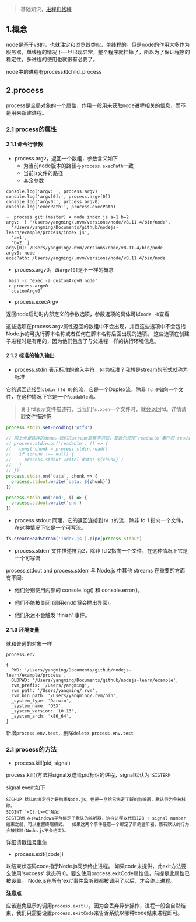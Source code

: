 > 基础知识，[进程和线程](../基础概念/进程和线程.md)

## 1.概念
node是基于v8的，也就注定和浏览器类似，单线程的。但是node的作用大多作为服务器，单线程的情况下一旦出现异常，整个程序就挂掉了，所以为了保证程序的稳定性，多进程的使用也就很有必要了。

node中的进程有process和child_process

## 2.process

process是全局对象的一个属性，作用一般用来获取node进程相关的信息，而不是用来新建进程。

### 2.1 process的属性

#### 2.1.1 命令行参数

- process.argv，返回一个数组，参数含义如下
    - 为当前node版本的路径与`process.execPath`一致
    - 当前js文件的路径
    - 其余参数

```
console.log('argv: ', process.argv)
console.log('argv[0]:', process.argv[0])
console.log('argv0:', process.argv0)
console.log('execPath:', process.execPath)

➜  process git:(master) ✗ node index.js a=1 b=2
argv:  [ '/Users/yangming/.nvm/versions/node/v8.11.4/bin/node',
  '/Users/yangming/Documents/github/nodejs-learn/example/process/index.js',
  'a=1',
  'b=2' ]
argv[0]: /Users/yangming/.nvm/versions/node/v8.11.4/bin/node
argv0: node
execPath: /Users/yangming/.nvm/versions/node/v8.11.4/bin/node
```

- process.argv0，跟`argv[0]`是不一样的概念

```
 bash -c 'exec -a customArgv0 node'
 > process.argv0
 'customArgv0'
```

- process.execArgv

返回node启动时内部定义的参数选项，参数选项的具体可以`node -h`查看

这些选项在process.argv属性返回的数组中不会出现，并且这些选项中不会包括Node.js的可执行脚本名称或者任何在脚本名称后面出现的选项。 这些选项在创建子进程时是有用的，因为他们包含了与父进程一样的执行环境信息。

#### 2.1.2 标准的输入输出

- process.stdin 表示标准的输入字符，何为标准？我想是stream的形式就称为标准

它的返回连接到`stdin (fd 0)`的流，它是一个Duplex流，除非 `fd 0`指向一个文件，在这种情况下它是一个`Readable`流。

> 关于fd表示文件描述符，当我们`fs.open`一个文件时，就会返回fd。详情请戳[文件描述符](./fd.md)

```js
process.stdin.setEncoding('utf8')

// 网上全是这样的demo，我们在stream那章学习过，要避免使用`readable`事件和`readable.read()`方法
// process.stdin.on('readable', () => {
//   const chunk = process.stdin.read()
//   if (chunk !== null) {
//     process.stdout.write(`data: ${chunk}`)
//   }
// })
process.stdin.on('data', chunk => {
  process.stdout.write(`data: ${chunk}`)
})

process.stdin.on('end', () => {
  process.stdout.write('end')
})
```

- process.stdout 同理，它的返回连接到`fd 1`的流，除非 fd 1 指向一个文件，在这种情况下它是一个可写流。

```js
fs.createReadStream('index.js').pipe(process.stdout)
```

- process.stderr 文件描述符为2，除非 fd 2指向一个文件，在这种情况下它是一个可写流

process.stdout and process.stderr 与 Node.js 中其他 streams 在重要的方面有不同:

- 他们分别使用内部的 console.log() 和 console.error()。

- 他们不能被关闭 (调用end()将会抛出异常)。

- 他们永远不会触发 'finish' 事件。

#### 2.1.3 环境变量

就和普通的对象一样
```
process.env

{
  PWD: '/Users/yangming/Documents/github/nodejs-learn/example/process',
  OLDPWD: '/Users/yangming/Documents/github/nodejs-learn/example',
  rvm_prefix: '/Users/yangming',
  rvm_path: '/Users/yangming/.rvm',
  rvm_bin_path: '/Users/yangming/.rvm/bin',
  _system_type: 'Darwin',
  _system_name: 'OSX',
  _system_version: '10.13',
  _system_arch: 'x86_64',
}
```

新增`process.env.test`，删除`delete process.env.test`

### 2.1 process的方法

- process.kill(pid, signal)

process.kill()方法将signal发送给pid标识的进程，signal默认为`'SIGTERM'`

signal event如下
```
SIGHUP 默认的绑定行为是结束Node.js，但是一旦给它绑定了新的监听器，默认行为会被移除。
SIGINT `<Ctrl>+C`触发
SIGTERM 在非windows平台绑定了默认的监听器，这样进程以代码128 + signal number结束之前，可以重置终端模式。  如果这两个事件任意一个绑定了新的监听器，原有默认的行为会被移除(Node.js不会结束)。
```
详细请戳[信号事件](http://nodejs.cn/api/process.html#process_signal_events)

- process.exit([code])

以结束状态码code指示Node.js同步终止进程。 如果code未提供，此exit方法要么使用'success' 状态码 0，要么使用process.exitCode属性值，前提是此属性已被设置。 Node.js在所有'exit'事件监听器都被调用了以后，才会终止进程。

**注意点**

应该避免显示的调用`process.exit()`，因为会丢弃异步操作，进程一般会自然结束，我们只需要设置`process.exitCode`来告诉系统以哪种code结束进程即可。